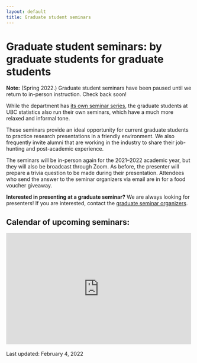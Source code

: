 ```yaml
---
layout: default
title: Graduate student seminars
---
```


# Graduate student seminars: by graduate students for graduate students

**Note:** (Spring 2022.)
Graduate student seminars have been paused until we return to
in-person instruction. Check back soon!

While the department has [its own seminar series](https://www.stat.ubc.ca/events-calendar),
the graduate students at UBC statistics also run their own seminars, which
have a much more relaxed and informal tone.

These seminars provide an ideal opportunity for current graduate students to
practice research presentations in a friendly environment.
We also frequently invite alumni that are working in the industry to
share their job-hunting and post-academic experience.

The seminars will be in-person again for the 2021&ndash;2022 academic year,
but they will also be broadcast through Zoom.
As before, the presenter will prepare a trivia question
to be made during their presentation.
Attendees who send the answer to the seminar organizers via email are in
for a food voucher giveaway.


**Interested in presenting at a graduate seminar?**
We are always looking for presenters! If you are interested,
contact the [graduate seminar organizers](./grad-duties.html).

<div class="span9">
	<h2>Calendar of upcoming seminars:</h2>
	<iframe src="https://calendar.google.com/calendar/embed?height=300&wkst=1&bgcolor=%23ffffff&ctz=America%2FVancouver&src=MjNodWRuYzZvM2VoZzFubmltZTBmbmY4OThAZ3JvdXAuY2FsZW5kYXIuZ29vZ2xlLmNvbQ&color=%23D81B60&showPrint=0&showTitle=0" style="border-width:0" width="500" height="300" frameborder="0" scrolling="no"></iframe>
</div><!--/span-->
<br/>
Last updated: February 4, 2022

<!--/
In previous years, the department provided free pizza (yeah, you read that right!)
to graduate students who attended the seminars.
During the COVID-19 pandemic, the seminars were online but the food tradition stuck
and the organizers gave away online food vouchers.
-->
